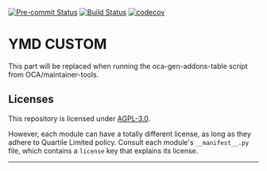 
<!-- /!\ Non OCA Context : Set here the badge of your runbot / runboat instance. -->
[![Pre-commit Status](https://github.com/qrtl/ymd-custom/actions/workflows/pre-commit.yml/badge.svg?branch=16.0)](https://github.com/qrtl/ymd-custom/actions/workflows/pre-commit.yml?query=branch%3A16.0)
[![Build Status](https://github.com/qrtl/ymd-custom/actions/workflows/test.yml/badge.svg?branch=16.0)](https://github.com/qrtl/ymd-custom/actions/workflows/test.yml?query=branch%3A16.0)
[![codecov](https://codecov.io/gh/qrtl/ymd-custom/branch/16.0/graph/badge.svg)](https://codecov.io/gh/qrtl/ymd-custom)
<!-- /!\ Non OCA Context : Set here the badge of your translation instance. -->

<!-- /!\ do not modify above this line -->

# YMD CUSTOM



<!-- /!\ do not modify below this line -->

<!-- prettier-ignore-start -->

[//]: # (addons)

This part will be replaced when running the oca-gen-addons-table script from OCA/maintainer-tools.

[//]: # (end addons)

<!-- prettier-ignore-end -->

## Licenses

This repository is licensed under [AGPL-3.0](LICENSE).

However, each module can have a totally different license, as long as they adhere to Quartile Limited
policy. Consult each module's `__manifest__.py` file, which contains a `license` key
that explains its license.

----
<!-- /!\ Non OCA Context : Set here the full description of your organization. -->

